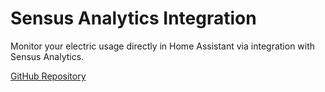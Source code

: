 # Sensus Analytics Integration

Monitor your electric usage directly in Home Assistant via integration with Sensus Analytics.

[GitHub Repository](https://github.com/marlinofdoom/HomeAssistant_SA_electric)
